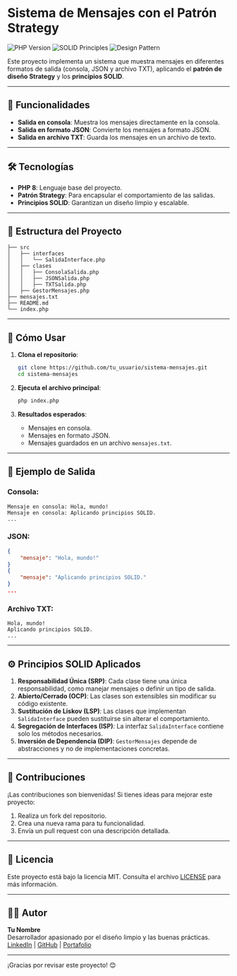 # Sistema de Mensajes con el Patrón Strategy

![PHP Version](https://img.shields.io/badge/PHP-8-blue.svg) ![SOLID Principles](https://img.shields.io/badge/SOLID-Principles-green.svg) ![Design Pattern](https://img.shields.io/badge/Design%20Pattern-Strategy-orange.svg)

Este proyecto implementa un sistema que muestra mensajes en diferentes formatos de salida (consola, JSON y archivo TXT), aplicando el **patrón de diseño Strategy** y los **principios SOLID**.

---

## 🚀 Funcionalidades

- **Salida en consola**: Muestra los mensajes directamente en la consola.
- **Salida en formato JSON**: Convierte los mensajes a formato JSON.
- **Salida en archivo TXT**: Guarda los mensajes en un archivo de texto.

---

## 🛠️ Tecnologías

- **PHP 8**: Lenguaje base del proyecto.
- **Patrón Strategy**: Para encapsular el comportamiento de las salidas.
- **Principios SOLID**: Garantizan un diseño limpio y escalable.

---

## 📂 Estructura del Proyecto

```
├── src
│   ├── interfaces
│   │   └── SalidaInterface.php
│   ├── clases
│   │   ├── ConsolaSalida.php
│   │   ├── JSONSalida.php
│   │   ├── TXTSalida.php
│   ├── GestorMensajes.php
├── mensajes.txt
├── README.md
└── index.php
```

---

## 📜 Cómo Usar

1. **Clona el repositorio**:

   ```bash
   git clone https://github.com/tu_usuario/sistema-mensajes.git
   cd sistema-mensajes
   ```

2. **Ejecuta el archivo principal**:

   ```bash
   php index.php
   ```

3. **Resultados esperados**:

   - Mensajes en consola.
   - Mensajes en formato JSON.
   - Mensajes guardados en un archivo `mensajes.txt`.

---

## 📝 Ejemplo de Salida

### Consola:
```
Mensaje en consola: Hola, mundo!
Mensaje en consola: Aplicando principios SOLID.
...
```

### JSON:
```json
{
    "mensaje": "Hola, mundo!"
}
{
    "mensaje": "Aplicando principios SOLID."
}
...
```

### Archivo TXT:
```
Hola, mundo!
Aplicando principios SOLID.
...
```

---

## ⚙️ Principios SOLID Aplicados

1. **Responsabilidad Única (SRP)**: Cada clase tiene una única responsabilidad, como manejar mensajes o definir un tipo de salida.
2. **Abierto/Cerrado (OCP)**: Las clases son extensibles sin modificar su código existente.
3. **Sustitución de Liskov (LSP)**: Las clases que implementan `SalidaInterface` pueden sustituirse sin alterar el comportamiento.
4. **Segregación de Interfaces (ISP)**: La interfaz `SalidaInterface` contiene solo los métodos necesarios.
5. **Inversión de Dependencia (DIP)**: `GestorMensajes` depende de abstracciones y no de implementaciones concretas.

---

## 🌟 Contribuciones

¡Las contribuciones son bienvenidas! Si tienes ideas para mejorar este proyecto:

1. Realiza un fork del repositorio.
2. Crea una nueva rama para tu funcionalidad.
3. Envía un pull request con una descripción detallada.

---

## 📄 Licencia

Este proyecto está bajo la licencia MIT. Consulta el archivo [LICENSE](LICENSE) para más información.

---

## 👨‍💻 Autor

**Tu Nombre**  
Desarrollador apasionado por el diseño limpio y las buenas prácticas.  
[LinkedIn](https://www.linkedin.com) | [GitHub](https://github.com/tu_usuario) | [Portafolio](https://tuportafolio.com)

---

¡Gracias por revisar este proyecto! 😊
